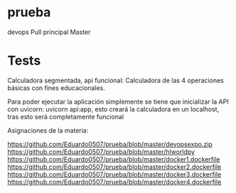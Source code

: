 # prueba
devops
Pull principal Master

# Tests 
Calculadora segmentada, api funcional: Calculadora de las 4 operaciones básicas con fines educacionales.

Para poder ejecutar la aplicación simplemente se tiene que inicializar la API con uvicorn: uvicorn api:app, esto creará la calculadora en un localhost, tras esto será completamente funcional

Asignaciones de la materia:

https://github.com/Eduardo0507/prueba/blob/master/devopsexpo.zip
https://github.com/Eduardo0507/prueba/blob/master/hlworldpy
https://github.com/Eduardo0507/prueba/blob/master/docker1.dockerfile
https://github.com/Eduardo0507/prueba/blob/master/docker2.dockerfile
https://github.com/Eduardo0507/prueba/blob/master/docker3.dockerfile
https://github.com/Eduardo0507/prueba/blob/master/docker4.dockerfile

